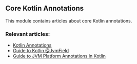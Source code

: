 ## Core Kotlin Annotations

This module contains articles about core Kotlin annotations.

### Relevant articles:
- [Kotlin Annotations](https://www.baeldung.com/kotlin/annotations)
- [Guide to Kotlin @JvmField](https://www.baeldung.com/kotlin/jvm-field-annotation)
- [Guide to JVM Platform Annotations in Kotlin](https://www.baeldung.com/kotlin/kotlin-jvm-annotations)
